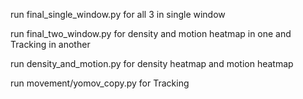 run final_single_window.py for all 3 in single window 

run final_two_window.py for density and motion heatmap in one and Tracking in another




run density_and_motion.py for density heatmap and motion heatmap


run movement/yomov_copy.py for Tracking 
